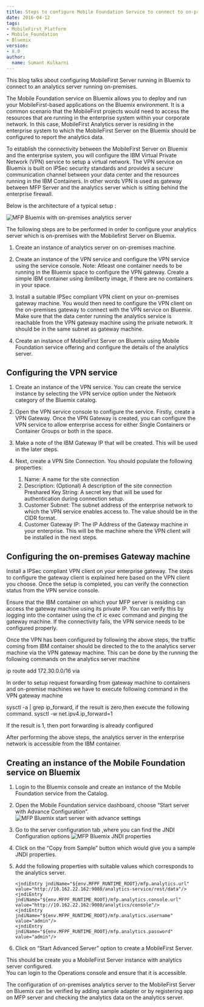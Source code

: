 ```yaml
---
title: Steps to configure Mobile Foundation Service to connect to on-premises Analytics server
date: 2016-04-12
tags:
- MobileFirst_Platform
- Mobile_Foundation
- Bluemix
version:
- 8.0
author: 
  name: Sumant Kulkarni
---
```

This blog talks about configuring MobileFirst Server running in Bluemix to connect to an analytics server running on-premises.

The Mobile Foundation service on Bluemix allows you to deploy and run your MobileFirst-based applications on the Bluemix environment. It is a common scenario that the MobileFirst projects would need to access the resources that are running in the enterprise system within your corporate network. In this case, MobileFirst Analytics server is residing in the enterprise system to which the MobileFirst Server on the Bluemix should be configured to report the analytics data.

To establish the connectivity between the MobileFirst Server on Bluemix and the enterprise system,  you will configure the IBM Virtual Private Network (VPN) service to setup a virtual network. The VPN service on Bluemix is built on IPSec security standards and provides a secure communication channel between your data center and the resources running in the IBM Containers. In other words VPN is used as gateway between MFP Server and the analytics server which is sitting behind the enterprise firewall.

Below is the architecture of a typical setup :

![MFP Bluemix with on-premises analytics server ]({{site.baseurl}}/assets/blog/2016-04-12-mobile-foundation-bluemix-configuration-with-onprem-analytics-server/MFPwithAnalytics.png)

The following steps are to be performed in order to configure your analytics server which is on-premises with the Mobilefirst Server on Bluemix.

1.  Create an instance of analytics server on on-premises machine.

2. Create an instance of the VPN service and configure the VPN service using the service console. Note: Atleast one container needs to be running in the Bluemix space to configure the VPN gateway. Create a simple IBM container using ibmliberty image, if there are no containers in your space.

3. Install a suitable IPSec compliant VPN client on your on-premises gateway machine. You would then need to configure the VPN client on the on-premises gateway to connect with the VPN service on Bluemix. Make sure that the data center running the analytics service is reachable from the VPN gateway machine using the private network. It should be in the same subnet as gateway machine.

4. Create an instance of MobileFirst Server on Bluemix using Mobile Foundation
 service offering and configure the details of the analytics server.

## Configuring the VPN service

1. Create an instance of the VPN service. You can create the service instance by selecting the VPN service option under the Network category of the Bluemix catalog.

2. Open the VPN service console to configure the service. Firstly, create a VPN Gateway. Once the VPN Gateway is created, you can configure the VPN service to allow enterprise access for either Single Containers or Container Groups or both in the space.

3. Make a note of the IBM Gateway IP that will be created. This will be used in the later steps.

4. Next, create a VPN Site Connection. You should populate the following properties:
    1. Name: A name for the site connection
    2. Description: (Optional) A description of the site connection
       Preshared Key String: A secret key that will be used for authentication during connection setup.
    3. Customer Subnet: The subnet address of the enterprise network to  which the VPN service enables access to. The value should be in the CIDR format.
    4. Customer Gateway IP: The IP Address of the Gateway machine in your enterprise. This will be the machine where the VPN client will be installed in the next steps.

## Configuring the on-premises Gateway machine

Install a IPSec compliant VPN client on your enterprise gateway. The steps to configure the gateway client is explained here based on the VPN client you choose. Once the setup is completed, you can verify the connection status from the VPN service console.

Ensure that the IBM container on which your MFP server is residing can access the gateway machine using its private IP. You can verify this by logging into the container using the cf ic exec command and pinging the gateway machine. If the connectivity fails, the VPN service needs to be configured properly.

Once the VPN has been configured by following the above steps, the traffic coming from IBM container should be directed to the to the analytics server machine via the VPN gateway machine. This can be done by the running the following commands on the analytics server machine

ip route add 172.30.0.0/16 via <VPN Gateway machine ip>

In order to setup request forwarding from gateway machine to containers and on-premise machines we have to execute following command in the VPN gateway machine

 sysctl -a | grep ip_forward, if the result is zero,then execute the following command.
sysctl -w net.ipv4.ip_forward=1

If the result is 1, then port forwarding is already configured

After performing the above steps, the analytics server in the enterprise network is accessible from the IBM container.


## Creating an instance of the Mobile Foundation service on Bluemix

1.  Login to the Bluemix console and create an instance of the Mobile Foundation service from the Catalog.

2.  Open the Mobile Foundation service dashboard, choose “Start server with Advance Configuration”.
![MFP Bluemix start server with advance settings ]({{site.baseurl}}/assets/blog/2016-04-12-mobile-foundation-bluemix-configuration-with-onprem-analytics-server/StartServer.png)

3. Go to the server configuration tab ,where you can find the JNDI Configuration options
![MFP Bluemix JNDI properties ]({{site.baseurl}}/assets/blog/2016-04-12-mobile-foundation-bluemix-configuration-with-onprem-analytics-server/Jndiproperties.png)

4.  Click on the “Copy from Sample” button which would give you a sample JNDI properties.

5. Add the following properties with suitable values which corresponds to the analytics server.

    ```
    <jndiEntry jndiName="${env.MFPF_RUNTIME_ROOT}/mfp.analytics.url" value="http://10.162.22.162:9080/analytics-service/rest/data"/>
    <jndiEntry jndiName="${env.MFPF_RUNTIME_ROOT}/mfp.analytics.console.url" value="http://10.162.22.162:9080/analytics/console"/>
    <jndiEntry jndiName="${env.MFPF_RUNTIME_ROOT}/mfp.analytics.username" value="admin"/>
    <jndiEntry jndiName="${env.MFPF_RUNTIME_ROOT}/mfp.analytics.password" value="admin"/>

    ```

6. Click on “Start Advanced Server” option to create a MobileFirst Server.

This should be create you a MobileFirst Server instance with analytics server configured.  
You can login to the Operations console and ensure that it is accessible.

The configuration of on-premises analytics server to the MobileFirst Server on Bluemix can be verified by adding sample adapter or by registering app on MFP server and checking the analytics data on the analytics server.
